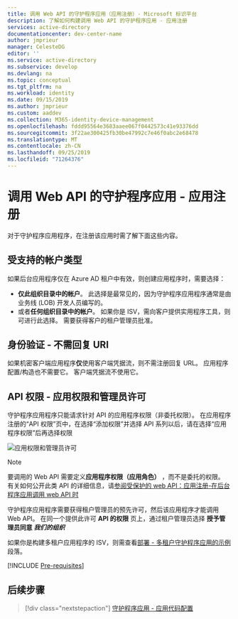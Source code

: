 ```yaml
---
title: 调用 Web API 的守护程序应用（应用注册）- Microsoft 标识平台
description: 了解如何构建调用 Web API 的守护程序应用 - 应用注册
services: active-directory
documentationcenter: dev-center-name
author: jmprieur
manager: CelesteDG
editor: ''
ms.service: active-directory
ms.subservice: develop
ms.devlang: na
ms.topic: conceptual
ms.tgt_pltfrm: na
ms.workload: identity
ms.date: 09/15/2019
ms.author: jmprieur
ms.custom: aaddev
ms.collection: M365-identity-device-management
ms.openlocfilehash: fddd95564e3683aaee067f0442573c41e93376dd
ms.sourcegitcommit: 3f22ae300425fb30be47992c7e46f0abc2e68478
ms.translationtype: MT
ms.contentlocale: zh-CN
ms.lasthandoff: 09/25/2019
ms.locfileid: "71264376"
---
```

# <a name="daemon-app-that-calls-web-apis---app-registration"></a>调用 Web API 的守护程序应用 - 应用注册

对于守护程序应用程序，在注册该应用时需了解下面这些内容。

## <a name="supported-account-types"></a>受支持的帐户类型

如果后台应用程序仅在 Azure AD 租户中有效，则创建应用程序时，需要选择：

- **仅此组织目录中的帐户**。 此选择是最常见的，因为守护程序应用程序通常是由业务线 (LOB) 开发人员编写的。
- 或者**任何组织目录中的帐户**。 如果你是 ISV，需向客户提供实用程序工具，则可进行此选择。 需要获得客户的租户管理员批准。

## <a name="authentication---no-reply-uri-needed"></a>身份验证 - 不需回复 URI

如果机密客户端应用程序**仅**使用客户端凭据流，则不需注册回复 URL。 应用程序配置/构造也不需要它。 客户端凭据流不使用它。

## <a name="api-permissions---app-permissions-and-admin-consent"></a>API 权限 - 应用权限和管理员许可

守护程序应用程序只能请求针对 API 的应用程序权限（非委托权限）。 在应用程序注册的“API 权限”页中，在选择“添加权限”并选择 API 系列以后，请在选择“应用程序权限”后再选择权限

![应用权限和管理员许可](media/scenario-daemon-app/app-permissions-and-admin-consent.png)

> [!NOTE]
> 要调用的 Web API 需要定义**应用程序权限（应用角色）** ，而不是委托的权限。 有关如何公开此类 API 的详细信息，请[参阅受保护的 web API：应用注册-在后台程序应用调用 web API 时](https://docs.microsoft.com/en-us/azure/active-directory/develop/scenario-protected-web-api-app-registration#if-your-web-api-is-called-by-a-daemon-app)

守护程序应用程序需要获得租户管理员的预先许可，然后该应用程序才能调用 Web API。 在同一个提供此许可 **API 的权限** 页上，通过租户管理员选择 **授予管理员同意 *我们的组织***

如果你是构建多租户应用程序的 ISV，则需查看[部署 - 多租户守护程序应用的示例](scenario-daemon-production.md#deployment---case-of-multi-tenant-daemon-apps)段落。

[!INCLUDE [Pre-requisites](../../../includes/active-directory-develop-scenarios-registration-client-secrets.md)]

## <a name="next-steps"></a>后续步骤

> [!div class="nextstepaction"]
> [守护程序应用 - 应用代码配置](./scenario-daemon-app-configuration.md)
